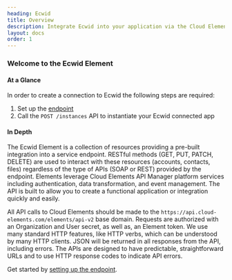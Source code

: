 ```yaml
---
heading: Ecwid
title: Overview
description: Integrate Ecwid into your application via the Cloud Elements APIs.
layout: docs
order: 1
---
```


### Welcome to the Ecwid Element


#### At a Glance

In order to create a connection to Ecwid the following steps are required:

1. Set up the [endpoint](ecwid-endpoint-setup.html)
2. Call the `POST /instances` API to instantiate your Ecwid connected app

#### In Depth

The Ecwid Element is a collection of resources providing a pre-built integration into a service endpoint. RESTful methods (GET, PUT, PATCH, DELETE) are used to interact with these resources (accounts, contacts, files) regardless of the type of APIs (SOAP or REST) provided by the endpoint. Elements leverage Cloud Elements API Manager platform services including authentication, data transformation, and event management.  The API is built to allow you to create a functional application or integration quickly and easily.

All API calls to Cloud Elements should be made to the `https://api.cloud-elements.com/elements/api-v2` base domain. Requests are authorized with an Organization and User secret, as well as, an Element token.  We use many standard HTTP features, like HTTP verbs, which can be understood by many HTTP clients. JSON will be returned in all responses from the API, including errors. The APIs are designed to have predictable, straightforward URLs and to use HTTP response codes to indicate API errors.

Get started by [setting up the endpoint](ecwid-endpoint-setup.html).

